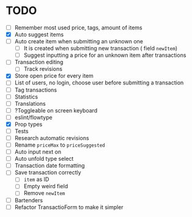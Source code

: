 # TODO
- [ ] Remember most used price, tags, amount of items
- [x] Auto suggest items
- [ ] Auto create item when submitting an unknown one
    - [ ] It is created when submitting new transaction ( field `newItem`)
    - [ ] Suggest inputting a price for an unknown item after transactions
- [ ] Transaction editing
    - [ ] Track revisions
- [x] Store open price for every item
- [ ] List of users, no login, choose user before submitting a transaction
- [ ] Tag transactions
- [ ] Statistics
- [ ] Translations
- [ ] ?Toggleable on screen keyboard
- [ ] eslint/flowtype
- [x] Prop types
- [ ] Tests
- [ ] Research automatic revisions
- [ ] Rename `priceMax` to `priceSuggested`
- [ ] Auto input next on
- [ ] Auto unfold type select
- [ ] Transaction date formatting
- [ ] Save transaction correctly
    - [ ] `item` as ID
    - [ ] Empty weird field
    - [ ] Remove `newItem`
- [ ] Bartenders
- [ ] Refactor TransactioForm to make it simpler
